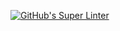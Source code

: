 [![GitHub's Super Linter](https://github.com/ICS2O-Programming-Joseph-K/Unit5-01-HTML-EvenNumberDisplay/workflows/GitHub's%20Super%20Linter/badge.svg)](https://github.com/ICS2O-Programming-Joseph-K/Unit5-01-HTML-EvenNumberDisplay/actions)
